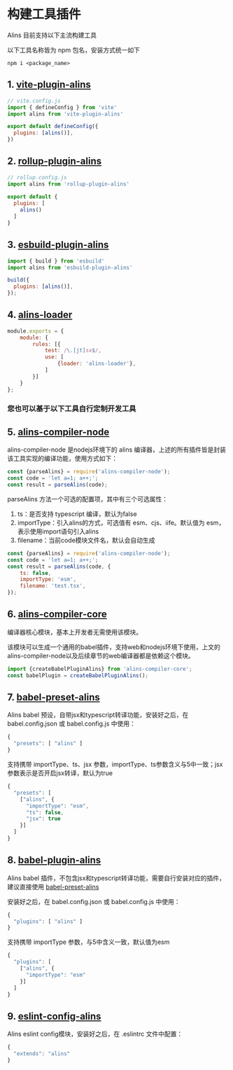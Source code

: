 <!--
 * @Author: chenzhongsheng
 * @Date: 2023-09-17 16:33:22
 * @Description: Coding something
-->
# 构建工具插件

Alins 目前支持以下主流构建工具

以下工具名称皆为 npm 包名，安装方式统一如下

```
npm i <package_name>
```

## 1. [vite-plugin-alins](https://www.npmjs.com/package/vite-plugin-alins)

```js
// vite.config.js
import { defineConfig } from 'vite'
import alins from 'vite-plugin-alins'

export default defineConfig({
  plugins: [alins()],
})
```

## 2. [rollup-plugin-alins](https://www.npmjs.com/package/rollup-plugin-alins)

```js
// rollup.config.js
import alins from 'rollup-plugin-alins'
 
export default {
  plugins: [
    alins()
  ]
}
```

## 3. [esbuild-plugin-alins](https://www.npmjs.com/package/esbuild-plugin-alins)

```js
import { build } from 'esbuild'
import alins from 'esbuild-plugin-alins'

build({
  plugins: [alins()],
});
```

## 4. [alins-loader](https://www.npmjs.com/package/alins-loader)

```js
module.exports = {
    module: {
        rules: [{
            test: /\.[jt]sx$/,
            use: [
                {loader: 'alins-loader'},
            ]
        }]
    }
};
```

### 您也可以基于以下工具自行定制开发工具

## 5. [alins-compiler-node](https://www.npmjs.com/package/alins-compiler-node)

alins-compiler-node 是nodejs环境下的 alins 编译器，上述的所有插件皆是封装该工具实现的编译功能，使用方式如下：

```js
const {parseAlins} = require('alins-compiler-node');
const code = 'let a=1; a++;';
const result = parseAlins(code);
```

parseAlins 方法一个可选的配置项，其中有三个可选属性：

1. ts：是否支持 typescript 编译，默认为false
2. importType：引入alins的方式，可选值有 esm、cjs、iife。默认值为 esm，表示使用import语句引入alins
3. filename：当前code模块文件名，默认会自动生成

```js
const {parseAlins} = require('alins-compiler-node');
const code = 'let a=1; a++;';
const result = parseAlins(code, {
    ts: false,
    importType: 'esm',
    filename: 'test.tsx',
});
```

## 6. [alins-compiler-core](https://www.npmjs.com/package/alins-compiler-core)

编译器核心模块，基本上开发者无需使用该模块。

该模块可以生成一个通用的babel插件，支持web和nodejs环境下使用，上文的alins-compiler-node以及后续章节的web编译器都是依赖这个模块。

```js
import {createBabelPluginAlins} from 'alins-compiler-core';
const babelPlugin = createBabelPluginAlins();
```

## 7. [babel-preset-alins](https://www.npmjs.com/package/babel-preset-alins)

Alins babel 预设，自带jsx和typescript转译功能，安装好之后，在 babel.config.json 或 babel.config.js 中使用：

```js
{
  "presets": [ "alins" ]
}
```

支持携带 importType、ts、jsx 参数，importType、ts参数含义与5中一致；jsx参数表示是否开启jsx转译，默认为true

```js
{
  "presets": [
    ["alins", {
      "importType": "esm",
      "ts": false,
      "jsx": true
    }]
  ]
}
```

## 8. [babel-plugin-alins](https://www.npmjs.com/package/babel-plugin-alins)

Alins babel 插件，不包含jsx和typescript转译功能，需要自行安装对应的插件，建议直接使用 [babel-preset-alins](https://www.npmjs.com/package/babel-preset-alins)

安装好之后，在 babel.config.json 或 babel.config.js 中使用：

```js
{
  "plugins": [ "alins" ]
}
```

支持携带 importType 参数，与5中含义一致，默认值为esm

```js
{
  "plugins": [
    ["alins", {
      "importType": "esm"
    }]
  ]
}
```

## 9. [eslint-config-alins](https://www.npmjs.com/package/eslint-config-alins)

Alins eslint config模块，安装好之后，在 .eslintrc 文件中配置：

```js
{
  "extends": "alins"
}
```